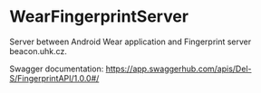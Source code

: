 # WearFingerprintServer
Server between Android Wear application and Fingerprint server beacon.uhk.cz.

Swagger documentation: https://app.swaggerhub.com/apis/Del-S/FingerprintAPI/1.0.0#/
